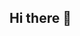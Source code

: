 ## Hi there 👋

<!--
**SangodareQUIRC/SangodareQUIRC** is a ✨ _special_ ✨ repository because its `README.md` (this file) appears on your GitHub profile.

Here are some ideas to get you started:

- 🔭 I’m currently working on tools to support leaders in niche markets/under-resourced communities.
- 🌱 I’m currently learning how to connect tools and create dashboards (lovable, vercel, render, n8n, squarespace).
- 👯 I’m looking to collaborate on connecting and growing more product designers and engineers in niche communities.
- 🤔 I’m looking for help with finding product designers from niche (LGBTQ, LGBTQIA, BIPOC, disabled communities)
- 💬 Ask me about how I started out in digital tech, moved to analog tech and now am merging the two.
- 📫 How to reach me: instagram and linkedin for "professional" discourse.
- 😄 Pronouns: all of them
- ⚡ Fun fact: I love legos. I plan to use my engineering with Legos curricula to teach kids life lessons (aka Growth & Transformation for kids and the kids in us all).
-->

